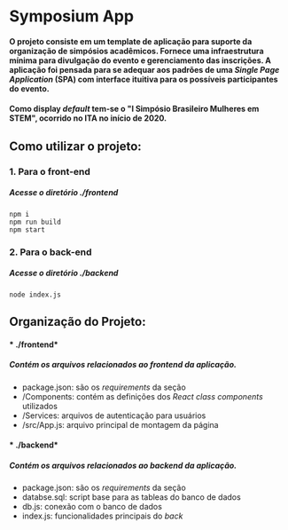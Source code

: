 # Symposium App
#### O projeto consiste em um template de aplicação para suporte da organização de simpósios acadêmicos. Fornece uma infraestrutura mínima para divulgação do evento e gerenciamento das inscrições. A aplicação foi pensada para se adequar aos padrões de uma *Single Page Application* (SPA) com interface ituitiva para os possíveis participantes do evento.

#### Como display *default* tem-se o "I Simpósio Brasileiro Mulheres em STEM", ocorrido no ITA no início de 2020.

## Como utilizar o projeto:
### 1. Para o front-end

##### Acesse o diretório *./frontend*
```shell
npm i
npm run build
npm start
```

### 2. Para o back-end

##### Acesse o diretório *./backend*
```shell
node index.js
```

## Organização do Projeto:

#### * ./frontend*
##### Contém os arquivos relacionados ao *frontend* da aplicação.
* package.json: são os *requirements* da seção
* /Components: contém as definições dos *React class components* utilizados
* /Services: arquivos de autenticação para usuários
* /src/App.js: arquivo principal de montagem da página

#### * ./backend*
##### Contém os arquivos relacionados ao *backend* da aplicação.
* package.json: são os *requirements* da seção
* databse.sql: script base para as tableas do banco de dados
* db.js: conexão com o banco de dados
* index.js: funcionalidades principais do *back*
